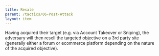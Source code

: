 ```yaml
---
title: Resale
parent: /tactics/06-Post-Attack
layout: item
---
```


<p>Having acquired their target (e.g. via Account Takeover or Sniping), the adversary will then resell the targeted objective on a 3rd party site (generally either a forum or ecommerce platform depending on the nature of the acquired objective).</p>
